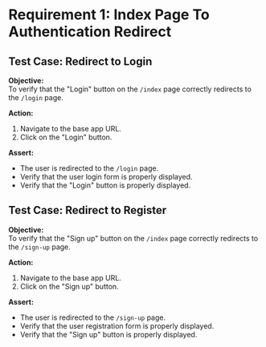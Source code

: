 # Requirement 1: Index Page To Authentication Redirect

## Test Case: Redirect to Login

**Objective:**  
To verify that the "Login" button on the `/index` page correctly redirects to the `/login` page.

**Action:**  
1. Navigate to the base app URL.
2. Click on the "Login" button.

**Assert:**  
- The user is redirected to the `/login` page.
- Verify that the user login form is properly displayed.
- Verify that the "Login" button is properly displayed.

## Test Case: Redirect to Register

**Objective:**  
To verify that the "Sign up" button on the `/index` page correctly redirects to the `/sign-up` page.

**Action:**  
1. Navigate to the base app URL.
2. Click on the "Sign up" button.

**Assert:**  
- The user is redirected to the `/sign-up` page.
- Verify that the user registration form is properly displayed.
- Verify that the "Sign up" button is properly displayed.
